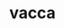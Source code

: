 ---
title: vacca
meaning: cow
pos: noun
stem: vacc
genend: ae
abbgender: f.
abbgender2: fem.
gender: feminine
declension: first
---